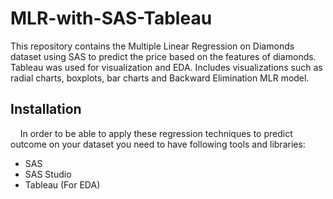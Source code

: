 # MLR-with-SAS-Tableau
This repository contains the Multiple Linear Regression on Diamonds dataset using SAS to predict the price based on the features of diamonds. Tableau was used for visualization and EDA. Includes visualizations such as radial charts, boxplots, bar charts and Backward Elimination MLR model. 

## Installation 
&nbsp;&nbsp;&nbsp;&nbsp;In order to be able to apply these regression techniques to predict outcome on your dataset you need to have following tools and libraries:
  * SAS
  * SAS Studio
  * Tableau (For EDA)
 
